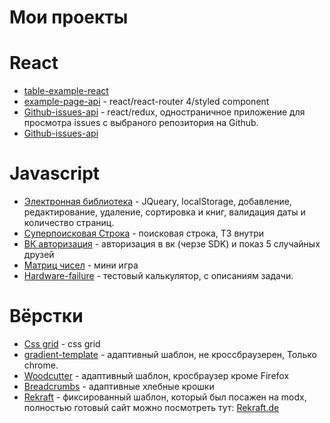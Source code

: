 # Мои проекты

# React

- [table-example-react](https://shapovalenkod.github.io/table-example-react)
- [example-page-api](https://shapovalenkod.github.io/example-page-api) - react/react-router 4/styled component
- [Github-issues-api](https://shapovalenkod.github.io/Github-issues-api) - react/redux, одностраничное приложение для просмотра issues с выбраного репозитория на Github.
- [Github-issues-api](https://shapovalenkod.github.io/focloud)

# Javascript

- [Электронная библиотека](https://shapovalenkod.github.io/DigitalLibrary/Index.html) - JQueary, localStorage, добавление, редактирование, удаление, сортировка и книг, валидация даты и количество страниц.
- [Суперпоисковая Строка](https://shapovalenkod.github.io/super-search/index.html) - поисковая строка, ТЗ внутри
- [ВК авторизация](https://shapovalenkod.github.io/five-friends/) - авторизация в вк (черзе SDK) и показ 5 случайных друзей
- [Матриц чисел](https://shapovalenkod.github.io/Game-numbers-in-the-matrix/) - мини игра
- [Hardware-failure](https://shapovalenkod.github.io/Hardware-failure/) - тестовый калькулятор, с описаниям задачи.

# Вёрстки

- [Сss grid](https://shapovalenkod.github.io/css-grid/index.html) - css grid
- [gradient-template](https://shapovalenkod.github.io/gradient-template/) - адаптивный шаблон, не кроссбраузерен, Только chrome.
- [Woodcutter](https://shapovalenkod.github.io/Woodcutter/) - адаптивный шаблон, кросбраузер кроме Firefox
- [Breadcrumbs](https://shapovalenkod.github.io/Breadcrumbs/) - адаптивные хлебные крошки
- [Rekraft](https://shapovalenkod.github.io/rekraft/index.html) - фиксированный шаблон, который был посажен на modx, полностью готовый сайт можно посмотреть тут: [Rekraft.de](http://rekraft.de/)
